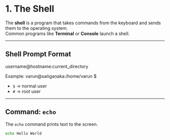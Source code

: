 # 1. The Shell

The **shell** is a program that takes commands from the keyboard and sends them to the operating system.  
Common programs like **Terminal** or **Console** launch a shell.

---

## Shell Prompt Format

username@hostname:current_directory


Example: varun@saṅgaṇaka:/home/varun $

- `$` → normal user  
- `#` → root user  

---

## Command: `echo`

The `echo` command prints text to the screen.

```bash
echo Hello World
